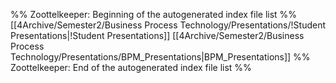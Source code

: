 %% Zoottelkeeper: Beginning of the autogenerated index file list  %%
 [[4Archive/Semester2/Business Process Technology/Presentations/!Student Presentations|!Student Presentations]]
 [[4Archive/Semester2/Business Process Technology/Presentations/BPM_Presentations|BPM_Presentations]]
%% Zoottelkeeper: End of the autogenerated index file list  %%
